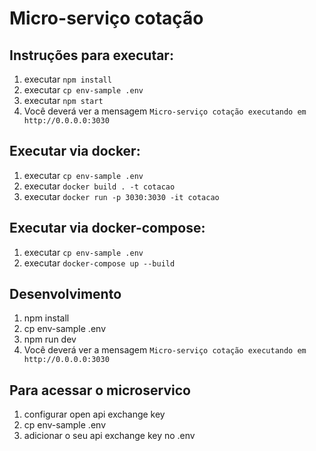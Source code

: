# Micro-serviço cotação


## Instruções para executar:
1. executar `npm install`
2. executar `cp env-sample .env`
3. executar `npm start`
4. Você deverá ver a mensagem `Micro-serviço cotação executando em http://0.0.0.0:3030`

## Executar via docker:
1. executar `cp env-sample .env`
2. executar `docker build . -t cotacao`
3. executar `docker run -p 3030:3030 -it cotacao`

## Executar via docker-compose:
1. executar `cp env-sample .env`
2. executar `docker-compose up --build`

## Desenvolvimento
1. npm install
2. cp env-sample .env
3. npm run dev
4. Você deverá ver a mensagem `Micro-serviço cotação executando em http://0.0.0.0:3030`

## Para acessar o microservico
1. configurar open api exchange key
2. cp env-sample .env
3. adicionar o seu api exchange key no .env

